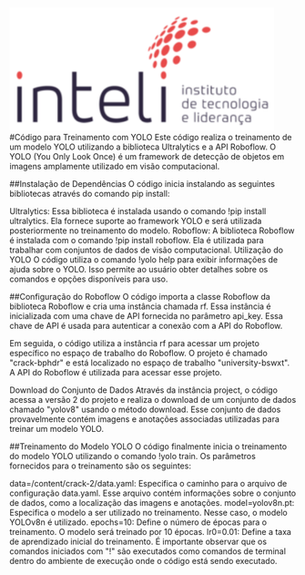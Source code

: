 <img src="../assets/logo-inteli.png" alt="Logo do Inteli"/>


<br>
#Código para Treinamento com YOLO
Este código realiza o treinamento de um modelo YOLO utilizando a biblioteca Ultralytics e a API Roboflow. O YOLO (You Only Look Once) é um framework de detecção de objetos em imagens amplamente utilizado em visão computacional.

##Instalação de Dependências
O código inicia instalando as seguintes bibliotecas através do comando pip install:

Ultralytics: Essa biblioteca é instalada usando o comando !pip install ultralytics. Ela fornece suporte ao framework YOLO e será utilizada posteriormente no treinamento do modelo.
Roboflow: A biblioteca Roboflow é instalada com o comando !pip install roboflow. Ela é utilizada para trabalhar com conjuntos de dados de visão computacional.
Utilização do YOLO
O código utiliza o comando !yolo help para exibir informações de ajuda sobre o YOLO. Isso permite ao usuário obter detalhes sobre os comandos e opções disponíveis para uso.

##Configuração do Roboflow
O código importa a classe Roboflow da biblioteca Roboflow e cria uma instância chamada rf. Essa instância é inicializada com uma chave de API fornecida no parâmetro api_key. Essa chave de API é usada para autenticar a conexão com a API do Roboflow.

Em seguida, o código utiliza a instância rf para acessar um projeto específico no espaço de trabalho do Roboflow. O projeto é chamado "crack-bphdr" e está localizado no espaço de trabalho "university-bswxt". A API do Roboflow é utilizada para acessar esse projeto.

Download do Conjunto de Dados
Através da instância project, o código acessa a versão 2 do projeto e realiza o download de um conjunto de dados chamado "yolov8" usando o método download. Esse conjunto de dados provavelmente contém imagens e anotações associadas utilizadas para treinar um modelo YOLO.

##Treinamento do Modelo YOLO
O código finalmente inicia o treinamento do modelo YOLO utilizando o comando !yolo train. Os parâmetros fornecidos para o treinamento são os seguintes:

data=/content/crack-2/data.yaml: Especifica o caminho para o arquivo de configuração data.yaml. Esse arquivo contém informações sobre o conjunto de dados, como a localização das imagens e anotações.
model=yolov8n.pt: Especifica o modelo a ser utilizado no treinamento. Nesse caso, o modelo YOLOv8n é utilizado.
epochs=10: Define o número de épocas para o treinamento. O modelo será treinado por 10 épocas.
lr0=0.01: Define a taxa de aprendizado inicial do treinamento.
É importante observar que os comandos iniciados com "!" são executados como comandos de terminal dentro do ambiente de execução onde o código está sendo executado.
